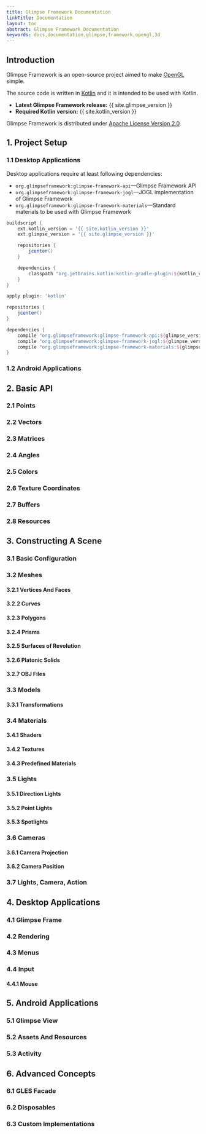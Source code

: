 ```yaml
---
title: Glimpse Framework Documentation
linkTitle: Documentation
layout: toc
abstract: Glimpse Framework Documentation
keywords: docs,documentation,glimpse,framework,opengl,3d
---
```


## Introduction

Glimpse Framework is an open-source project aimed to make [OpenGL](https://www.opengl.org/) simple.

The source code is written in [Kotlin](https://kotlinlang.org/) and it is intended to be used with Kotlin.

* **Latest Glimpse Framework release:** {{ site.glimpse_version }}
* **Required Kotlin version:** {{ site.kotlin_version }}

Glimpse Framework is distributed under [Apache License Version 2.0](http://www.apache.org/licenses/LICENSE-2.0).

## 1. Project Setup

### 1.1 Desktop Applications

Desktop applications require at least following dependencies:

* `org.glimpseframework:glimpse-framework-api`—Glimpse Framework API
* `org.glimpseframework:glimpse-framework-jogl`—JOGL implementation of Glimpse Framework
* `org.glimpseframework:glimpse-framework-materials`—Standard materials to be used with Glimpse Framework

```gradle
buildscript {
	ext.kotlin_version = '{{ site.kotlin_version }}'
	ext.glimpse_version = '{{ site.glimpse_version }}'

	repositories {
		jcenter()
	}

	dependencies {
		classpath "org.jetbrains.kotlin:kotlin-gradle-plugin:${kotlin_version}"
	}
}

apply plugin: 'kotlin'

repositories {
	jcenter()
}

dependencies {
	compile "org.glimpseframework:glimpse-framework-api:${glimpse_version}"
	compile "org.glimpseframework:glimpse-framework-jogl:${glimpse_version}"
	compile "org.glimpseframework:glimpse-framework-materials:${glimpse_version}"
}
```

### 1.2 Android Applications

## 2. Basic API

### 2.1 Points

### 2.2 Vectors

### 2.3 Matrices

### 2.4 Angles

### 2.5 Colors

### 2.6 Texture Coordinates

### 2.7 Buffers

### 2.8 Resources

## 3. Constructing A Scene

### 3.1 Basic Configuration

### 3.2 Meshes

#### 3.2.1 Vertices And Faces

#### 3.2.2 Curves

#### 3.2.3 Polygons

#### 3.2.4 Prisms

#### 3.2.5 Surfaces of Revolution

#### 3.2.6 Platonic Solids

#### 3.2.7 OBJ Files

### 3.3 Models

#### 3.3.1 Transformations

### 3.4 Materials

#### 3.4.1 Shaders

#### 3.4.2 Textures

#### 3.4.3 Predefined Materials

### 3.5 Lights

#### 3.5.1 Direction Lights

#### 3.5.2 Point Lights

#### 3.5.3 Spotlights

### 3.6 Cameras

#### 3.6.1 Camera Projection

#### 3.6.2 Camera Position

### 3.7 Lights, Camera, Action

## 4. Desktop Applications

### 4.1 Glimpse Frame

### 4.2 Rendering

### 4.3 Menus

### 4.4 Input

#### 4.4.1 Mouse

## 5. Android Applications

### 5.1 Glimpse View

### 5.2 Assets And Resources

### 5.3 Activity

## 6. Advanced Concepts

### 6.1 GLES Facade

### 6.2 Disposables

### 6.3 Custom Implementations
